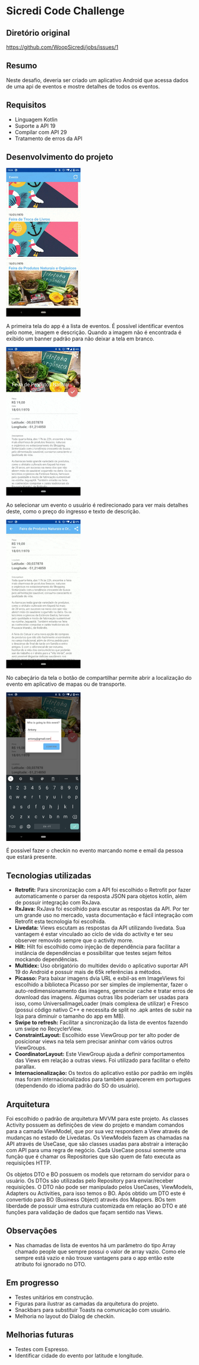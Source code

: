 # Sicredi Code Challenge

## Diretório original

https://github.com/WoopSicredi/jobs/issues/1

## Resumo

Neste desafio, deveria ser criado um aplicativo Android que acessa dados de uma api de eventos e mostre detalhes de todos os eventos.

## Requisitos

- Linguagem Kotlin
- Suporte a API 19
- Compilar com API 29
- Tratamento de erros da API

## Desenvolvimento do projeto

<img src="img/home.gif" width="200">

A primeira tela do app é a lista de eventos. É possível identificar eventos pelo nome, imagem e descrição. Quando a imagem não é encontrada é exibido um banner padrão para não deixar a tela em branco.

<img src="img/parallax.gif" width="200">

Ao selecionar um evento o usuário é redirecionado para ver mais detalhes deste, como o preço do ingresso e texto de descrição.

<img src="img/share.gif" width="200">

 No cabeçário da tela o botão de compartilhar permite abrir a localização do evento em aplicativo de mapas ou de transporte.

 <img src="img/checkin.png" width="200">

 É possível fazer o checkin no evento marcando nome e email da pessoa que estará presente.

## Tecnologias utilizadas

- **Retrofit:** Para sincronização com a API foi escolhido o Retrofit por fazer automaticamente o parser da resposta JSON para objetos kotlin, além de possuir integração com RxJava.
- **RxJava:** RxJava foi escolhido para escutar as respostas da API. Por ter um grande uso no mercado, vasta documentação e fácil integração com Retrofit esta tecnologia foi escolhida.
- **Livedata:** Views escutam as respostas da API utilizando livedata. Sua vantagem é estar vinculado ao ciclo de vida do activity e ter seu observer removido sempre que o activity morre.
- **Hilt:** Hilt foi escolhido como injeção de dependência para facilitar a instância de dependências e possibilitar que testes sejam feitos mockando dependências.
- **Multidex:** Uso obrigatório do multidex devido o aplicativo suportar API 19 do Android e possuir mais de 65k referências a métodos.
- **Picasso:** Para baixar imagens dvia URL e exbil-as em ImageViews foi escolhido a biblioteca Picasso por ser simples de implementar, fazer o auto-redimensionamento das imagens, gerenciar cache e tratar erros de download das imagens. Algumas outras libs poderiam ser usadas para isso, como UniversalImageLoader (mais complexa de utilizar) e Fresco (possui código nativo C++ e necessita de split no .apk antes de subir na loja para diminuir o tamanho do app em MB).
- **Swipe to refresh:** Facilitar a sincronização da lista de eventos fazendo um swipe no RecyclerView.
- **ConstraintLayout:** Escolhido esse ViewGroup por ter alto poder de posicionar views na tela sem precisar aninhar com vários outros ViewGroups.
- **CoordinatorLayout:** Este ViewGroup ajuda a definir comportamentos das Views em relação a outras views. Foi utilizado para facilitar o efeito parallax.
- **Internacionalização:** Os textos do aplicativo estão por padrão em inglês mas foram internacionalizados para também aparecerem em portugues (dependendo do idioma padrão do SO do usuário).

## Arquitetura
  Foi escolhido o padrão de arquitetura MVVM para este projeto. As classes Activity possuem as definições de view do projeto e mandam comandos para a camada ViewModel, que por sua vez respondem a View através de mudanças no estado de Livedatas. Os ViewModels fazem as chamadas na API através de UseCase, que são classes usadas para abstrair a interação com API para uma regra de negócio. Cada UseCase possui somente uma função que é chamar os Repositories que são quem de fato executa as requisições HTTP.

  Os objetos DTO e BO possuem os models que retornam do servidor para o usuário. Os DTOs são utilizadas pelo Repository para enviar/receber requisições. O DTO não pode ser manipulado pelos UseCases, ViewModels, Adapters ou Activities, para isso temos o BO. Após obtido um DTO este é convertido para BO (Business Object) através dos Mappers. BOs tem liberdade de possuir uma estrutura customizada em relação ao DTO e até funções para validação de dados que façam sentido nas Views.

## Observações
 - Nas chamadas de lista de eventos há um parâmetro do tipo Array chamado people que sempre possui o valor de array vazio. Como ele sempre está vazio e não trouxe vantagens para o app então este atributo foi ignorado no DTO.

## Em progresso
- Testes unitários em construção.
- Figuras para ilustrar as camadas da arquitetura do projeto.
- Snackbars para substituir Toasts na comunicação com usuário.
- Melhoria no layout do Dialog de checkin.

## Melhorias futuras
- Testes com Espresso.
- Identificar cidade do evento por latitude e longitude.

